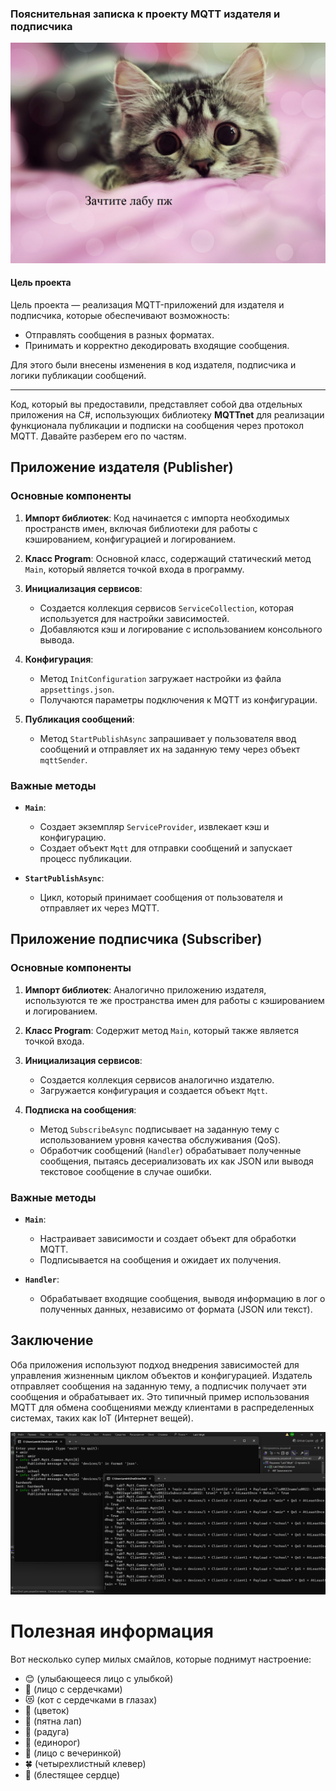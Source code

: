 ### Пояснительная записка к проекту MQTT издателя и подписчика
![](https://github.com/f0lp1x/lab7/blob/master/6rr1YZFPJ2Y.jpg)


#### **Цель проекта**
Цель проекта — реализация MQTT-приложений для издателя и подписчика, которые обеспечивают возможность:
- Отправлять сообщения в разных форматах.
- Принимать и корректно декодировать входящие сообщения.

Для этого были внесены изменения в код издателя, подписчика и логики публикации сообщений.

---
Код, который вы предоставили, представляет собой два отдельных приложения на C#, использующих библиотеку **MQTTnet** для реализации функционала публикации и подписки на сообщения через протокол MQTT. Давайте разберем его по частям.

## Приложение издателя (Publisher)

### Основные компоненты

1. **Импорт библиотек**: Код начинается с импорта необходимых пространств имен, включая библиотеки для работы с кэшированием, конфигурацией и логированием.

2. **Класс Program**: Основной класс, содержащий статический метод `Main`, который является точкой входа в программу.

3. **Инициализация сервисов**:
   - Создается коллекция сервисов `ServiceCollection`, которая используется для настройки зависимостей.
   - Добавляются кэш и логирование с использованием консольного вывода.

4. **Конфигурация**:
   - Метод `InitConfiguration` загружает настройки из файла `appsettings.json`.
   - Получаются параметры подключения к MQTT из конфигурации.

5. **Публикация сообщений**:
   - Метод `StartPublishAsync` запрашивает у пользователя ввод сообщений и отправляет их на заданную тему через объект `mqttSender`.

### Важные методы

- **`Main`**:
  - Создает экземпляр `ServiceProvider`, извлекает кэш и конфигурацию.
  - Создает объект `Mqtt` для отправки сообщений и запускает процесс публикации.

- **`StartPublishAsync`**:
  - Цикл, который принимает сообщения от пользователя и отправляет их через MQTT.

## Приложение подписчика (Subscriber)

### Основные компоненты

1. **Импорт библиотек**: Аналогично приложению издателя, используются те же пространства имен для работы с кэшированием и логированием.

2. **Класс Program**: Содержит метод `Main`, который также является точкой входа.

3. **Инициализация сервисов**:
   - Создается коллекция сервисов аналогично издателю.
   - Загружается конфигурация и создается объект `Mqtt`.

4. **Подписка на сообщения**:
   - Метод `SubscribeAsync` подписывает на заданную тему с использованием уровня качества обслуживания (QoS).
   - Обработчик сообщений (`Handler`) обрабатывает полученные сообщения, пытаясь десериализовать их как JSON или выводя текстовое сообщение в случае ошибки.

### Важные методы

- **`Main`**:
  - Настраивает зависимости и создает объект для обработки MQTT.
  - Подписывается на сообщения и ожидает их получения.

- **`Handler`**:
  - Обрабатывает входящие сообщения, выводя информацию в лог о полученных данных, независимо от формата (JSON или текст).

## Заключение

Оба приложения используют подход внедрения зависимостей для управления жизненным циклом объектов и конфигурацией. Издатель отправляет сообщения на заданную тему, а подписчик получает эти сообщения и обрабатывает их. Это типичный пример использования MQTT для обмена сообщениями между клиентами в распределенных системах, таких как IoT (Интернет вещей).

![](https://github.com/sorrymorning/MQTTLAB/blob/testCoding/%D0%A1%D0%BD%D0%B8%D0%BC%D0%BE%D0%BA%20%D1%8D%D0%BA%D1%80%D0%B0%D0%BD%D0%B0%202024-12-07%20003407.png)

# Полезная информация
Вот несколько супер милых смайлов, которые поднимут настроение:

- 😊 (улыбающееся лицо с улыбкой)
- 🥰 (лицо с сердечками)
- 😻 (кот с сердечками в глазах)
- 🌸 (цветок)
- 🐾 (пятна лап)
- 🌈 (радуга)
- 🦄 (единорог)
- 🥳 (лицо с вечеринкой)
- 🍀 (четырехлистный клевер)
- 💖 (блестящее сердце)



#
